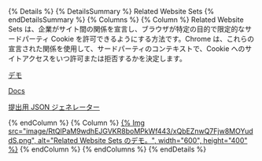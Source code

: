 {% Details %} {% DetailsSummary %} Related Website Sets {% endDetailsSummary %} {% Columns %} {% Column %} Related Website Sets は、企業がサイト間の関係を宣言し、ブラウザが特定の目的で限定的なサードパーティ Cookie を許可できるようにする方法です。Chrome は、これらの宣言された関係を使用して、サードパーティのコンテキストで、Cookie へのサイトアクセスをいつ許可または拒否するかを決定します。

[デモ](https://first-party-sets.glitch.me/)

[Docs](/docs/privacy-sandbox/related-website-sets/)

[提出用 JSON ジェネレーター](https://rws-json-generator.ue.r.appspot.com/)

{% endColumn %} {% Column %} <a href="https://first-party-sets.glitch.me/">{% Img src="image/RtQlPaM9wdhEJGVKR8boMPkWf443/xQbEZnwQ7Fjw8MOYuddS.png", alt="Related Website Sets のデモ。", width="600", height="400" %}</a> {% endColumn %} {% endColumns %} {% endDetails %}
